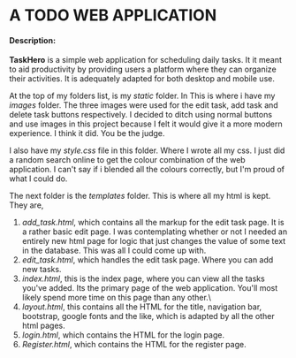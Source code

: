 # A TODO WEB APPLICATION
#### Description:
**TaskHero** is a simple web application for scheduling daily tasks. It it meant to aid productivity by providing users a platform where they can organize their activities. It is adequately adapted for both desktop and mobile use.

At the top of my folders list, is my *static* folder. In This is where i have my *images* folder. The three images were used for the edit task, add task and delete task buttons respectively. I decided to ditch using normal buttons and use images in this project because I felt it would give it a more modern experience. I think it did. You be the judge.

I also have my *style.css* file in this folder. Where I wrote all my css. I just did a random search online to get the colour combination of the web application. I can't say if i blended all the colours correctly, but I'm proud of what I could do.

The next folder is the *templates* folder. This is where all my html is kept. They are,

1. *add_task.html*, which contains all the markup for the edit task page. It is a rather basic edit page. I was contemplating whether or not I needed an entirely new html page for logic that just changes the value of some text in the database. This was all I could come up with.
2. *edit_task.html*, which handles the edit task page. Where you can add new tasks.
3. *index.html*, this is the index page, where you can view all the tasks you've added. Its the primary page of the web application. You'll most likely spend more time on this page than any other.\
4. *layout.html*, this contains all the HTML for the title, navigation bar, bootstrap, google fonts and the like, which is adapted by all the other html pages.
5. *login.html*, which contains the HTML for the login page.
6. *Register.html*, which contains the HTML for the register page.
